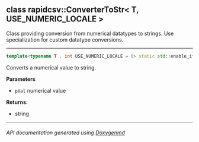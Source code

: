 ## class rapidcsv::ConverterToStr< T, USE_NUMERIC_LOCALE >

Class providing conversion from numerical datatypes to strings. Use specialization for custom datatype conversions.  

---

```c++
template<typename T , int USE_NUMERIC_LOCALE = 0> static std::enable_if<!std::is_same<T,std::string>::value && !std::is_same<T,char>::value, std::string>::type ToStr (const T & pVal)
```
Converts a numerical value to string. 

**Parameters**
- `pVal` numerical value 

**Returns:**
- string 

---

###### API documentation generated using [Doxygenmd](https://github.com/d99kris/doxygenmd)

